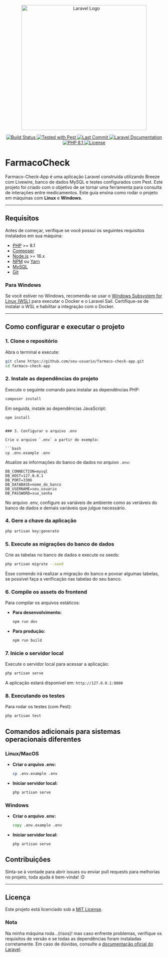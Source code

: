<p align="center"><a href="https://laravel.com" target="_blank"><img src="https://raw.githubusercontent.com/laravel/art/master/logo-lockup/5%20SVG/2%20CMYK/1%20Full%20Color/laravel-logolockup-cmyk-red.svg" width="400" alt="Laravel Logo"></a></p>

<p align="center">
  <a href="https://github.com/silviosmsantos/FarmacoCheck/actions">
    <img src="https://github.com/laravel/framework/workflows/tests/badge.svg" alt="Build Status">
  </a>
  <a href="https://pestphp.com">
    <img src="https://img.shields.io/badge/Tested_with-Pest-7b42bc" alt="Tested with Pest">
  </a>
  <a href="https://github.com/silviosmsantos/FarmacoCheck/commits/main">
    <img src="https://img.shields.io/github/last-commit/silviosmsantos/FarmacoCheck" alt="Last Commit">
  </a>
  <a href="https://laravel.com/docs/11.x">
    <img src="https://img.shields.io/badge/Laravel-Documentation-orange" alt="Laravel Documentation">
  </a>
  <a href="https://www.php.net/">
    <img src="https://img.shields.io/badge/PHP-8.1-blue" alt="PHP 8.1">
  </a>
  <a href="https://packagist.org/packages/laravel/framework">
    <img src="https://img.shields.io/badge/License-MIT-green" alt="License">
  </a>
</p>



# FarmacoCheck

Farmaco-Check-App é uma aplicação Laravel construída utilizando Breeze com Livewire, banco de dados MySQL e testes configurados com Pest. Este projeto foi criado com o objetivo de se tornar uma ferramenta para consulta de interações entre medicamentos.
Este guia ensina como rodar o projeto em máquinas com **Linux** e **Windows**.

---

## Requisitos

Antes de começar, verifique se você possui os seguintes requisitos instalados em sua máquina:

- [PHP](https://www.php.net/downloads) >= 8.1
- [Composer](https://getcomposer.org/)
- [Node.js](https://nodejs.org/) >= 16.x
- [NPM](https://www.npmjs.com/) ou [Yarn](https://yarnpkg.com/)
- [MySQL](https://dev.mysql.com/downloads/)
- [Git](https://git-scm.com/)

### Para Windows

Se você estiver no Windows, recomenda-se usar o [Windows Subsystem for Linux (WSL)](https://learn.microsoft.com/en-us/windows/wsl/) para executar o Docker e o Laravel Sail. Certifique-se de instalar o WSL e habilitar a integração com o Docker.

---


## Como configurar e executar o projeto

### 1. Clone o repositório

Abra o terminal e execute:

```bash
git clone https://github.com/seu-usuario/farmaco-check-app.git
cd farmaco-check-app
```

### 2. Instale as dependências do projeto

Execute o seguinte comando para instalar as dependências PHP:

```bash
composer install
```

Em seguida, instale as dependências JavaScript:

```bash
npm install
```
```

### 3. Configurar o arquivo .env

Crie o arquivo `.env` a partir do exemplo:

```bash
cp .env.example .env
```

Atualize as informações do banco de dados no arquivo `.env`:

```
DB_CONNECTION=mysql
DB_HOST=127.0.0.1
DB_PORT=3306
DB_DATABASE=nome_do_banco
DB_USERNAME=seu_usuario
DB_PASSWORD=sua_senha
```

No arquivo .env, configure as variáveis de ambiente como as veriáveis do banco de dados e demais variáveis que julgue necessário.

### 4. Gere a chave da aplicação

```bash
php artisan key:generate
```

### 5. Execute as migrações do banco de dados

Crie as tabelas no banco de dados e execute os seeds:

```bash
php artisan migrate --seed
```

Esse comendo irá realizar a migração do banco e povoar algumas tabelas, se possível faça a verificação nas tabelas do seu banco.

### 6. Compile os assets do frontend

Para compilar os arquivos estáticos:

- **Para desenvolvimento:**
  ```bash
  npm run dev
  ```
- **Para produção:**
  ```bash
  npm run build
  ```

### 7. Inicie o servidor local

Execute o servidor local para acessar a aplicação:

```bash
php artisan serve
```

A aplicação estará disponível em: `http://127.0.0.1:8000`

### 8. Executando os testes

Para rodar os testes (com Pest):

```bash
php artisan test
```

## Comandos adicionais para sistemas operacionais diferentes

### Linux/MacOS
- **Criar o arquivo .env:**
  ```bash
  cp .env.example .env
  ```
- **Iniciar servidor local:**
  ```bash
  php artisan serve
  ```

### Windows
- **Criar o arquivo .env:**
  ```cmd
  copy .env.example .env
  ```
- **Iniciar servidor local:**
  ```cmd
  php artisan serve
  ```

## Contribuições

Sinta-se à vontade para abrir issues ou enviar pull requests para melhorias no projeto, toda ajuda é bem-vinda! :D

---

## Licença

Este projeto está licenciado sob a [MIT License](LICENSE).

### Nota
Na minha máquina roda...(risos)! mas caso enfrente problemas, verifique os requisitos de versão e se todas as dependências foram instaladas corretamente. Em caso de dúvidas, consulte a [documentação oficial do Laravel](https://laravel.com/docs).
